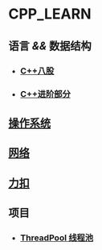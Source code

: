 # CPP_LEARN

## 语言 *&&* 数据结构

- ### [C++八股](https://github.com/fybf-f/CPP_LEARN/blob/main/C%2B%2B八股.md)

- ### [C++进阶部分]([https://github.com/fybf-f/CPP_LEARN/blob/main/C%2B%2B进阶.md](https://github.com/fybf-f/CPP_LEARN/blob/main/C%2B%2Badvance.md))

### 

## [操作系统](https://github.com/fybf-f/CPP_LEARN/blob/main/OS.md)

## [网络](https://github.com/fybf-f/CPP_LEARN/blob/main/网络.md)

## [力扣](https://github.com/fybf-f/CPP_LEARN/blob/main/leetcode.md)

## 项目

- ### [ThreadPool 线程池 ](https://github.com/fybf-f/ThreadPool)
